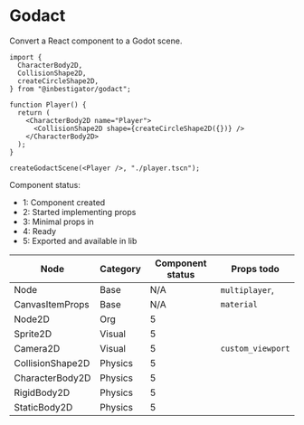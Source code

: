 # Godact

Convert a React component to a Godot scene.

```tsx
import {
  CharacterBody2D,
  CollisionShape2D,
  createCircleShape2D,
} from "@inbestigator/godact";

function Player() {
  return (
    <CharacterBody2D name="Player">
      <CollisionShape2D shape={createCircleShape2D({})} />
    </CharacterBody2D>
  );
}

createGodactScene(<Player />, "./player.tscn");
```

Component status:

- 1: Component created
- 2: Started implementing props
- 3: Minimal props in
- 4: Ready
- 5: Exported and available in lib

| Node             | Category | Component status | Props todo        |
| ---------------- | -------- | ---------------- | ----------------- |
| Node             | Base     | N/A              | `multiplayer`,    |
| CanvasItemProps  | Base     | N/A              | `material`        |
| Node2D           | Org      | 5                |                   |
| Sprite2D         | Visual   | 5                |                   |
| Camera2D         | Visual   | 5                | `custom_viewport` |
| CollisionShape2D | Physics  | 5                |                   |
| CharacterBody2D  | Physics  | 5                |                   |
| RigidBody2D      | Physics  | 5                |                   |
| StaticBody2D     | Physics  | 5                |                   |
